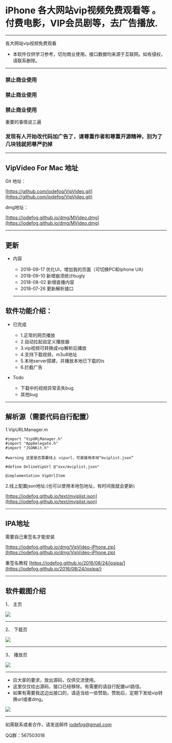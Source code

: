 # iPhone 各大网站vip视频免费观看等 。付费电影，VIP会员剧等，去广告播放.

---

各大网站vip视频免费观看

* 本软件仅供学习参考，切勿商业使用。接口数据均来源于互联网。如有侵权，请联系删除。

---

### 禁止商业使用
### 禁止商业使用
### 禁止商业使用

重要的事情说三遍

### 发现有人开始改代码加广告了，请尊重作者和尊重开源精神，别为了几块钱就把尊严扔掉

---

## VipVideo For Mac 地址 

Git 地址：

[https://github.com/iodefog/VipVideo.git](https://github.com/iodefog/VipVideo.git)


dmg地址：

[https://iodefog.github.io/dmg/MVideo.dmg](https://iodefog.github.io/dmg/MVideo.dmg)

---

## 更新

* 内容

	* 2018-09-17  优化UI，增加我的页面（可切换PC和Iphone UA）
	* 2018-09-10  新增崩溃统计bugly
	* 2018-08-02  新增直播内容
	* 2018-07-26  更新解析接口

	---

## 软件功能介绍：

* 已完成
	* 1.正常的网页播放
	* 2.自动拉起自定义播放器
	* 3.vip视频可转换成vip解析后播放
	* 4.支持下载视频，m3u8地址
	* 5.本地server搭建，并播放本地已下载的ts
	* 6.拦截广告

* Todo
	* 下载中的视频异常丢失bug
	* 其他bug

---

## 解析源（需要代码自行配置）

1.VipURLManager.m

```
#import "VipURLManager.h"
#import "AppDelegate.h"
#import "JSONKit.h"

#warning 这里是否需要线上 vipurl，可直接用本地“mviplist.json”

#define OnlineVipUrl @"xxx/mviplist.json"

@implementation VipUrlItem

```

2.线上配置json地址:(也可以使用本地包地址，有时间我就会更新)

[https://iodefog.github.io/text/mviplist.json](https://iodefog.github.io/text/mviplist.json)

---

## IPA地址

需要自己重签名才能安装

[https://iodefog.github.io/dmg/VipVideo-iPhone.zip](https://iodefog.github.io/dmg/VipVideo-iPhone.zip)


重签名教程
[https://iodefog.github.io/2016/08/24/iosipa/](https://iodefog.github.io/2016/08/24/iosipa/)

---

## 软件截图介绍

1、 主页

![](./images/QQ20180709-162310.png)

---

2、 下载页

![](./images/QQ20180709-162332.png)

---

3、 播放页

![](./images/player.png)






---

* 应大家的要求，放出源码，仅供交流使用。
* 这里仅仅给出源码，接口已经移除。有需要的请自行配置url路径。
* 如果有需要我这边出接口的，请适当给一些赞助。赞助后，定期下发给vip转换url或者dmg。


![](./images/erweima.png)

----

如需联系或者合作，请发送邮件 [iodefog@gmail.com](mailto:iodefog@gmail.com)

QQ群：567503018
